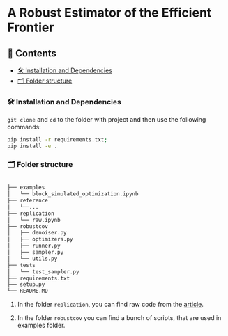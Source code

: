 # A Robust Estimator of the Efficient Frontier

## 🔖 Contents
- [🛠 Installation and Dependencies](https://github.com/danyanyam/robustcov#-installation-and-dependencies)
- [🗂 Folder structure](https://github.com/danyanyam/robustcov#-folder-structure)

### 🛠 Installation and Dependencies
`git clone` and `cd` to the folder with project and then use the following commands:

```bash
pip install -r requirements.txt;
pip install -e .
```

### 🗂 Folder structure

```bash

├── examples
│   └── block_simulated_optimization.ipynb
├── reference
│	└──...
├── replication
│   └── raw.ipynb
├── robustcov
│	├── denoiser.py
│	├── optimizers.py
│	├── runner.py
│	├── sampler.py
│	└── utils.py
├── tests
│	└── test_sampler.py
├── requirements.txt
├── setup.py
└── README.MD
```

1. In the folder `replication`, you can find raw code from the
   [article](https://papers.ssrn.com/sol3/papers.cfm?abstract_id=3469961).

2. In the folder `robustcov` you can find a bunch of scripts, that are used in examples folder.
